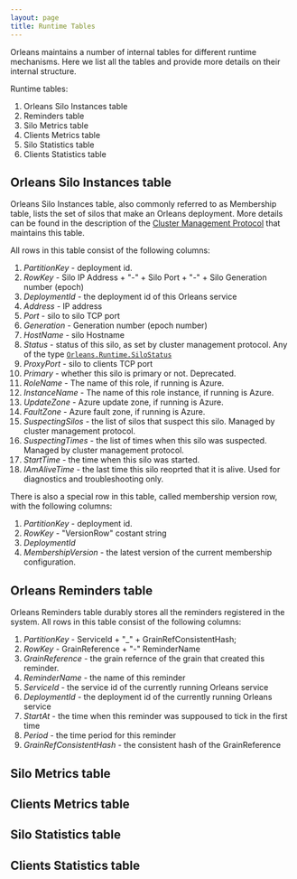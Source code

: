 ```yaml
---
layout: page
title: Runtime Tables
---
```


Orleans maintains a number of internal tables for different runtime mechanisms. Here we list all the tables and provide more details on their internal structure.

Runtime tables:

1. Orleans Silo Instances table
2. Reminders table
3. Silo Metrics table
4. Clients Metrics table
5. Silo Statistics table
6. Clients Statistics table

## Orleans Silo Instances table

Orleans Silo Instances table, also commonly referred to as Membership table, lists the set of silos that make an Orleans deployment. More details can be found in the description of the [Cluster Management Protocol](Cluster-Management) that maintains this table.

All rows in this table consist of the following columns:

1. *PartitionKey* - deployment id.
2. *RowKey* - Silo IP Address + "-" + Silo Port + "-" + Silo Generation number (epoch)
3. *DeploymentId* - the deployment id of this Orleans service
4. *Address* - IP address
5. *Port* - silo to silo TCP port
6. *Generation* - Generation number (epoch number)
7. *HostName* - silo Hostname
8. *Status* - status of this silo, as set by cluster management protocol. Any of the type [`Orleans.Runtime.SiloStatus`](https://github.com/dotnet/orleans/blob/master/src/Orleans/Runtime/SiloStatus.cs)
9. *ProxyPort* - silo to clients TCP port
10. *Primary* - whether this silo is primary or not. Deprecated.
11. *RoleName* - The name of this role, if running is Azure.
12. *InstanceName* - The name of this role instance, if running is Azure.
13. *UpdateZone* - Azure update zone, if running is Azure.
14. *FaultZone* - Azure fault zone, if running is Azure.
15. *SuspectingSilos* - the list of silos that suspect this silo. Managed by cluster management protocol. 
16. *SuspectingTimes* - the list of times when this silo was suspected. Managed by cluster management protocol. 
17. *StartTime* - the time when this silo was started.
18. *IAmAliveTime* - the last time this silo reoprted that it is alive. Used for diagnostics and troubleshooting only.

There is also a special row in this table, called membership version row, with the following columns:

1. *PartitionKey* - deployment id.
2. *RowKey* - "VersionRow" costant string
3. *DeploymentId* 
4. *MembershipVersion* - the latest version of the current membership configuration. 

## Orleans Reminders table

Orleans Reminders table durably stores all the reminders registered in the system. All rows in this table consist of the following columns:

1. *PartitionKey* - ServiceId + "_" + GrainRefConsistentHash;
2. *RowKey* -  GrainReference + "-" ReminderName
1. *GrainReference* - the grain refernce of the grain that created this reminder.
2. *ReminderName* - the name of this reminder
3. *ServiceId* - the service id of the currently running Orleans service
4. *DeploymentId* - the deployment  id of the currently running Orleans service
5. *StartAt* - the time when this reminder was suppoused to tick in the first time
6. *Period* - the time period for this reminder
7. *GrainRefConsistentHash* - the consistent hash of the GrainReference


## Silo Metrics table

## Clients Metrics table

## Silo Statistics table

## Clients Statistics table

